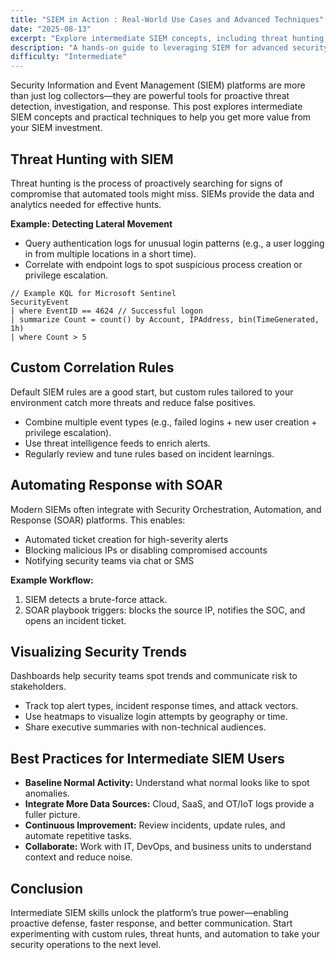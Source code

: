 ```yaml
---
title: "SIEM in Action : Real-World Use Cases and Advanced Techniques"
date: "2025-08-13"
excerpt: "Explore intermediate SIEM concepts, including threat hunting, custom correlation rules, and automation for modern security operations."
description: "A hands-on guide to leveraging SIEM for advanced security monitoring, with practical examples and best practices."
difficulty: "Intermediate"
---
```


Security Information and Event Management (SIEM) platforms are more than just log collectors—they are powerful tools for proactive threat detection, investigation, and response. This post explores intermediate SIEM concepts and practical techniques to help you get more value from your SIEM investment.

## Threat Hunting with SIEM

Threat hunting is the process of proactively searching for signs of compromise that automated tools might miss. SIEMs provide the data and analytics needed for effective hunts.

**Example: Detecting Lateral Movement**

- Query authentication logs for unusual login patterns (e.g., a user logging in from multiple locations in a short time).
- Correlate with endpoint logs to spot suspicious process creation or privilege escalation.

```kql
// Example KQL for Microsoft Sentinel
SecurityEvent
| where EventID == 4624 // Successful logon
| summarize Count = count() by Account, IPAddress, bin(TimeGenerated, 1h)
| where Count > 5
```

## Custom Correlation Rules

Default SIEM rules are a good start, but custom rules tailored to your environment catch more threats and reduce false positives.

- Combine multiple event types (e.g., failed logins + new user creation + privilege escalation).
- Use threat intelligence feeds to enrich alerts.
- Regularly review and tune rules based on incident learnings.

## Automating Response with SOAR

Modern SIEMs often integrate with Security Orchestration, Automation, and Response (SOAR) platforms. This enables:

- Automated ticket creation for high-severity alerts
- Blocking malicious IPs or disabling compromised accounts
- Notifying security teams via chat or SMS

**Example Workflow:**
1. SIEM detects a brute-force attack.
2. SOAR playbook triggers: blocks the source IP, notifies the SOC, and opens an incident ticket.

## Visualizing Security Trends

Dashboards help security teams spot trends and communicate risk to stakeholders.

- Track top alert types, incident response times, and attack vectors.
- Use heatmaps to visualize login attempts by geography or time.
- Share executive summaries with non-technical audiences.

## Best Practices for Intermediate SIEM Users

- **Baseline Normal Activity:** Understand what normal looks like to spot anomalies.
- **Integrate More Data Sources:** Cloud, SaaS, and OT/IoT logs provide a fuller picture.
- **Continuous Improvement:** Review incidents, update rules, and automate repetitive tasks.
- **Collaborate:** Work with IT, DevOps, and business units to understand context and reduce noise.

## Conclusion

Intermediate SIEM skills unlock the platform’s true power—enabling proactive defense, faster response, and better communication. Start experimenting with custom rules, threat hunts, and automation to take your security operations to the next level.
